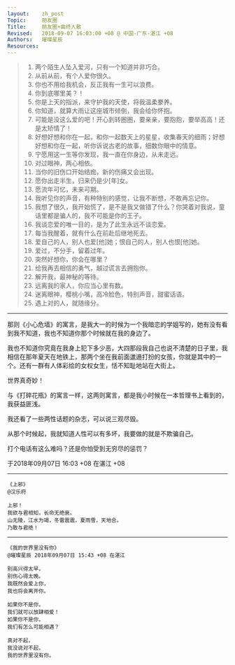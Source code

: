 ```yaml
---
layout:    zh_post
Topic:     朋友圈
Title:     朋友圈+曲终人散
Revised:   2018-09-07 16:03:00 +08 @ 中国-广东-湛江 +08
Authors:   璀璨星辰
Resources:
---
```


> 01. 两个陌生人坠入爱河，只有一个知道并非巧合。
> 01. 从前从前，有个人爱你很久。
> 01. 你也不用给我机会，反正我有一生可以浪费。
> 01. 你到底哪里美？！
> 01. 你是上天的指派，来守护我的天使，将我温柔豢养。
> 01. 你知道，就算大雨让这座城市倾倒，我会给你怀抱。
> 01. 可能是没这么爱的吧！开心到转圈圈，要亲亲，要抱抱，要举高高！还是太矫情了！
> 01. 好想好想和你在一起，和你一起数天上的星星，收集春天的细雨；好想好想和你在一起，听你诉说古老的故事，细数你眼中的情意。
> 01. 宁愿用这一生等你发现，我一直在你身边，从未走远。
> 01. 对过眼神，两心相依。
> 01. 当你的旧伤口开始结痂，新的伤痛又会出现。
> 01. 愿你出走半生，归来仍是少[年]女。
> 01. 愿流年可忆，未来可期。
> 01. 我听见你的声音，有种特别的感觉，让我不断想，不敢再忘记你。
> 01. 我想了很久，我开始慌了，是不是我又做错了什么？你哭着对我说，童话里都是骗人的，我不可能是你的王子。
> 01. 我谈恋爱的唯一目的，是为了此生永远不谈恋爱。
> 01. 每当我醒着，就有什么在前赴后继地死去。
> 01. 爱自己的人，别人也爱[他]她；恨自己的人，别人也恨[他]她。
> 01. 爱过，不分手，留着过年。
> 01. 突然好想你，你会在哪里？
> 01. 给我再去相信的勇气，越过谎言去拥抱你。
> 01. 解开我，最神秘的等待。
> 01. 远离我的家人，你应当心里有数。
> 01. 迷离眼神，樱桃小嘴，高冷脸色，特别声音，甜蜜话语。
> 01. 遇上对的人，就随缘分。

--------------------------------------------------------------------------------

那则《小心危墙》的寓言，是我大一的时候为一个我暗恋的学姐写的，她有没有看到我不知道，我也不知道你那个时候就在我的身边了。

我也不知道你究竟在我身上犯下多少恶，大四那段我自己也说不清楚的日子里，我相信在那年夏天在地铁上，那两个坐在我前面邋遢打扮的女孩，你就是其中的一个。还有一群有人体彩绘的女权女生，恬不知耻地站在大街上。

世界真奇妙！

与《打碎花瓶》的寓言一样，这两则寓言，都是我小时候在一本哲理书上看到的，我获益匪浅。

我还看了一些两性话题的杂志，可以说三观尽毁。

从那个时候起，我就知道人性可以有多坏，我要做的就是不欺骗自己。

打个电话有这么难吗？还是你怕受到无穷尽的惩罚？

于2018年09月07日 16:03 +08 在湛江 +08

--------------------------------------------------------------------------------

```
《上邪》
@汉乐府

上邪！
我欲与君相知，长命无绝衰。
山无陵，江水为竭，冬雷震震，夏雨雪，天地合。
乃敢与君绝！
```

--------------------------------------------------------------------------------

```
《我的世界里没有你》
@璀璨星辰 2018年09月07日 15:43 +08 在湛江

别高兴得太早，
别伤心得太晚。
我既然会爱上你，
我也将会离开你。

如果你不是你，
我们就可以放肆相爱！
如果你不是你，
我们有怎么可能相遇？

真对不起，
我没说对不起，
我的世界里没有你。
```
